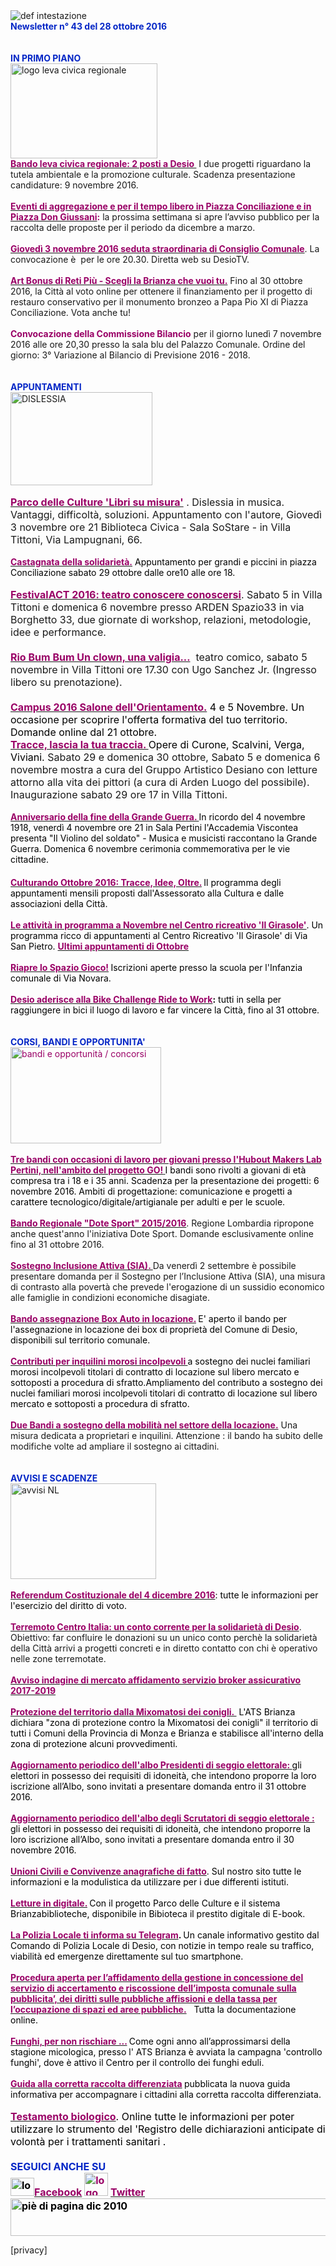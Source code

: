 <html><body><DIV>
<DIV>
<DIV><IMG border=0 alt="def intestazione" src="http://www.comune.desio.mb.it/servizi/gestionedocumentale/visualizzadocumento.aspx?id=6276"></DIV>
<DIV><STRONG><FONT color=#0426c6>Newsletter n° 43 del&nbsp;28 ottobre 2016</FONT></STRONG></DIV>
<DIV><STRONG><FONT color=#0426c6></FONT></STRONG></DIV>
<DIV><FONT color=#0426c6><STRONG></STRONG></FONT>&nbsp;</DIV>
<DIV><FONT color=#0426c6><STRONG></STRONG></FONT>&nbsp;</DIV>
<DIV><FONT color=#0426c6><STRONG>IN PRIMO PIANO </STRONG></FONT></DIV>
<DIV><IMG alt="logo leva civica regionale" src="http://www.comune.desio.mb.it/servizi/gestionedocumentale/visualizzadocumento.aspx?ID=21640" width=235 height=152></DIV>
<DIV><A title="" href="https://www.comune.desio.mb.it/servizi/notizie/notizie_fase02.aspx?ID=41201" target=_self><FONT color=#990066><STRONG>Bando leva civica regionale: 2 posti a Desio&nbsp;</STRONG></FONT></A>&nbsp;I due progetti riguardano la tutela ambientale e&nbsp;la promozione culturale. Scadenza presentazione candidature: 9 novembre 2016.</DIV>
<DIV>&nbsp;</DIV>
<DIV><A title="" href="https://www.facebook.com/Comune.di.Desio/photos/a.128827830535049.33972.103441483073684/1199056543512167/?type=3&amp;theater" target=_self><FONT color=#990066><STRONG>Eventi di aggregazione e per il tempo libero&nbsp;in Piazza Conciliazione e in Piazza Don Giussani</STRONG></FONT></A><FONT color=#990066><STRONG>:</STRONG></FONT> la prossima settimana si apre l’avviso pubblico per la raccolta delle proposte&nbsp;per il periodo da dicembre a marzo.</DIV>
<DIV>&nbsp;</DIV>
<DIV><STRONG><FONT color=#990066><A title="" href="http://www.comune.desio.mb.it/servizi/notizie/notizie_fase02.aspx?ID=41200" target=_self><STRONG><FONT color=#990066>Giovedì 3 novembre 2016 seduta straordinaria di Consiglio Comunale</FONT></STRONG></A></FONT></STRONG>. La convocazione è&nbsp; per le ore 20.30. Diretta web su DesioTV.</DIV>
<DIV>&nbsp;</DIV>
<DIV><A title="" href="http://www.comune.desio.mb.it/servizi/notizie/notizie_fase02.aspx?ID=40768" target=_self><STRONG><FONT color=#990066>Art Bonus di Reti Più - Scegli la Brianza che vuoi tu.</FONT></STRONG></A> Fino al 30 ottobre 2016, la Città al voto online per ottenere il finanziamento per il progetto di restauro conservativo per il monumento bronzeo a Papa Pio XI di Piazza Conciliazione. Vota anche tu!</DIV>
<DIV></DIV>
<DIV><FONT color=#0426c6><FONT color=#0426c6><FONT color=#0426c6><STRONG></STRONG></FONT></FONT></FONT>&nbsp;</DIV>
<DIV><STRONG><FONT color=#990066>Convocazione della Commissione Bilancio</FONT></STRONG> per il giorno lunedì 7 novembre 2016 alle ore 20,30&nbsp;presso la sala blu del Palazzo Comunale. Ordine del giorno: 3° Variazione al Bilancio di Previsione 2016 - 2018.</DIV>
<DIV>&nbsp;</DIV>
<DIV><STRONG><FONT color=#0426c6></FONT></STRONG>&nbsp;</DIV>
<DIV><FONT color=#0426c6><FONT color=#0426c6><FONT color=#0426c6><STRONG>APPUNTAMENTI</STRONG></FONT></FONT></FONT></DIV>
<DIV>
<DIV><IMG style="WIDTH: 227px; HEIGHT: 149px" alt=DISLESSIA src="http://www.comune.desio.mb.it/servizi/gestionedocumentale/visualizzadocumento.aspx?ID=21641" width=110 height=247></DIV>
<DIV>&nbsp;</DIV>
<DIV><FONT size=+0><STRONG><FONT color=#990066><A title="" href="http://parcodelleculture.it/eventi/libri-su-misura-3/" target=_self><FONT size=+0><STRONG><FONT color=#990066>Parco delle Culture 'Libri su misura'</FONT></STRONG></FONT></A></FONT></STRONG> . Dislessia in musica. Vantaggi, difficoltà, soluzioni. Appuntamento con l'autore, Giovedì 3 novembre ore 21 Biblioteca Civica - Sala SoStare -&nbsp;in Villa Tittoni, Via Lampugnani, 66.</FONT></DIV>
<DIV><FONT color=#0066cc><FONT color=#990066><FONT color=#990066></FONT></FONT></FONT>&nbsp;</DIV>
<DIV><FONT color=#0066cc><FONT color=#990066><FONT color=#990066>
<DIV><STRONG><FONT color=#990066><A title="" href="http://www.comune.desio.mb.it/servizi/notizie/notizie_fase02.aspx?ID=41111" target=_self><STRONG><FONT color=#990066>Castagnata della solidarietà.</FONT></STRONG></A></FONT></STRONG> <FONT color=#000000>Appuntamento per grandi e piccini in piazza Conciliazione sabato 29 ottobre dalle ore10 alle ore 18.</FONT></DIV></FONT></FONT></FONT></DIV>
<DIV><FONT color=#0066cc><FONT color=#990066><FONT color=#990066>&nbsp;</DIV></FONT></FONT></FONT>
<DIV></DIV><FONT size=+0></DIV>
<DIV>
<DIV>
<DIV>
<DIV>
<DIV></DIV>
<DIV><STRONG><FONT color=#990066><A title="" href="http://www.comune.desio.mb.it/servizi/notizie/notizie_fase02.aspx?ID=41033" target=_self><STRONG><FONT color=#990066>FestivalACT 2016: teatro conoscere conoscersi</FONT></STRONG></A></FONT></STRONG>. Sabato 5&nbsp;in Villa Tittoni e domenica 6 novembre presso ARDEN Spazio33 in via Borghetto 33, due giornate di workshop, relazioni, metodologie, idee e performance. </DIV>
<DIV>&nbsp;</DIV>
<DIV><STRONG><FONT color=#990066><A title="" href="http://www.comune.desio.mb.it/servizi/notizie/notizie_fase02.aspx?ID=41186" target=_self><STRONG><FONT color=#990066>Rio Bum Bum Un clown, una valigia...</FONT></STRONG></A></FONT></STRONG>&nbsp; teatro comico, sabato 5 novembre in Villa Tittoni ore 17.30 con Ugo Sanchez Jr. (Ingresso libero su prenotazione).</DIV>
<DIV>&nbsp;</DIV>
<DIV>
<DIV><FONT color=#990066><FONT color=#000000><STRONG><FONT color=#990066><A title="" href="http://www.comune.desio.mb.it/servizi/notizie/notizie_fase02.aspx?ID=41087" target=_self><FONT color=#990066><FONT color=#000000><STRONG><FONT color=#990066>Campus 2016 Salone dell'Orientamento.</FONT></STRONG></FONT></FONT></A></FONT></STRONG> 4 e 5 Novembre. Un occasione per scoprire l'offerta formativa del tuo territorio. Domande online dal 21 ottobre.</FONT></FONT><FONT color=#990066><FONT color=#000000></DIV></FONT></FONT></DIV>
<DIV>
<DIV><FONT color=#000000></FONT></DIV></DIV>
<DIV>
<DIV><STRONG><FONT color=#990066><A title="" href="http://www.comune.desio.mb.it/servizi/notizie/notizie_fase02.aspx?ID=41008" target=_self><STRONG><FONT color=#990066>Tracce, lascia la tua traccia</FONT><FONT color=#990066>. </FONT></STRONG></A></FONT></STRONG><FONT color=#000000>Opere di Curone, Scalvini, Verga, Viviani.</FONT> Sabato 29 e domenica 30 ottobre, Sabato 5 e domenica 6 novembre mostra a cura del Gruppo Artistico Desiano con letture attorno alla vita dei pittori (a cura di Arden Luogo del possibile). Inaugurazione sabato 29 ore 17 in Villa Tittoni. </FONT><FONT color=#990066></DIV></DIV></DIV></DIV><STRONG><FONT color=#990066></FONT></STRONG></DIV>
<DIV>
<DIV></FONT><FONT color=#990066>&nbsp;</DIV></DIV>
<DIV>
<DIV><FONT color=#000000><STRONG><FONT color=#990066><A title="" href="http://www.comune.desio.mb.it/servizi/notizie/notizie_fase02.aspx?ID=41029" target=_self><FONT color=#000000><STRONG><FONT color=#990066>Anniversario della fine della Grande Guerra. </FONT></STRONG></FONT></A></FONT></STRONG>In ricordo del 4 novembre 1918, venerdì 4 novembre ore 21 in Sala Pertini l'Accademia Viscontea presenta "Il Violino del soldato" - Musica e musicisti raccontano la Grande Guerra. Domenica 6 novembre cerimonia commemorativa per le vie cittadine.</FONT></DIV>
<DIV></FONT><FONT color=#0426c6><FONT color=#000000><FONT color=#0426c6><FONT size=+0><FONT color=#000000>&nbsp;</DIV></DIV>
<DIV></FONT></FONT></FONT>
<DIV><FONT color=#990066>
<DIV></DIV>
<DIV>
<DIV><A title="" href="http://www.comune.desio.mb.it/servizi/notizie/notizie_fase02.aspx?ID=41008" target=_self><FONT color=#990066><STRONG>Culturando Ottobre 2016: Tracce, Idee, Oltre.</STRONG></FONT></A><STRONG> </STRONG><FONT color=#000000>Il programma degli appuntamenti mensili proposti dall'Assessorato alla Cultura e dalle associazioni della Città.</FONT></DIV>
<DIV>&nbsp;</DIV>
<DIV><A title="" href="http://www.comune.desio.mb.it/servizi/notizie/notizie_fase02.aspx?ID=41174" target=_self><FONT color=#990066><STRONG>Le attività in programma a Novembre nel Centro ricreativo 'Il Girasole'</STRONG></FONT></A></FONT>. Un programma ricco di appuntamenti al Centro Ricreativo 'Il Girasole' di Via San Pietro. <STRONG><FONT color=#990066><A title="" href="http://www.comune.desio.mb.it/servizi/notizie/notizie_fase02.aspx?ID=40902" target=_self><STRONG><FONT color=#990066>Ultimi appuntamenti di Ottobre </FONT></STRONG></A></FONT></STRONG></DIV></DIV></DIV>
<DIV>&nbsp;</DIV>
<DIV><A title="" href="http://www.comune.desio.mb.it/servizi/notizie/notizie_fase02.aspx?ID=40923" target=_self><FONT color=#990066><STRONG>Riapre lo Spazio Gioco!</STRONG></FONT></A><STRONG> </STRONG><FONT color=#000000>Iscrizioni aperte presso la scuola per l'Infanzia comunale di Via Novara.</FONT></DIV>
<DIV>&nbsp;</DIV>
<DIV><A title="" href="https://www.comune.desio.mb.it/servizi/notizie/notizie_fase02.aspx?ID=40678" target=_self><FONT color=#990066><STRONG>Desio aderisce alla Bike Challenge Ride to Work</STRONG></FONT></A><FONT color=#000000><STRONG>:</STRONG> tutti in sella per raggiungere in bici il luogo di lavoro e far vincere la Città, fino al 31 ottobre.</FONT></DIV>
<DIV>&nbsp;</DIV>
<DIV>&nbsp;</DIV>
<DIV></FONT></FONT><FONT color=#0426c6><STRONG>CORSI, BANDI E OPPORTUNITA'</STRONG></FONT> </DIV>
<DIV><FONT color=#990066><IMG style="WIDTH: 241px; HEIGHT: 154px" border=0 alt="bandi e opportunità / concorsi" src="http://www.comune.desio.mb.it/servizi/gestionedocumentale/visualizzadocumento.aspx?id=18790" width=299 height=168></FONT></DIV>
<DIV><FONT color=#990066></FONT>&nbsp;</DIV>
<DIV><FONT color=#990066><FONT color=#990066><STRONG><A title="" href="http://www.comune.desio.mb.it/servizi/notizie/notizie_fase02.aspx?ID=41226" target=_self><FONT color=#990066><FONT color=#990066><STRONG>Tre bandi con occasioni di lavoro per giovani presso l'Hubout Makers Lab Pertini, nell'ambito del progetto GO!</STRONG></FONT>&nbsp;</FONT></A></STRONG></FONT></FONT><FONT color=#000000>I bandi sono rivolti a&nbsp;giovani di età compresa tra i 18 e i 35 anni. Scadenza per la presentazione dei progetti:&nbsp;6 novembre 2016. Ambiti di progettazione: comunicazione e progetti a carattere tecnologico/digitale/artigianale per adulti e per le scuole.</FONT></DIV>
<DIV><FONT color=#990066></FONT>&nbsp;</DIV>
<DIV><STRONG><FONT color=#990066><A title="" href="http://www.comune.desio.mb.it/servizi/notizie/notizie_fase02.aspx?ID=40718" target=_self><STRONG><FONT color=#990066>Bando Regionale "Dote Sport" 2015/2016</FONT></STRONG></A></FONT></STRONG>. Regione Lombardia ripropone anche quest'anno l'iniziativa Dote Sport. Domande esclusivamente online fino al 31 ottobre 2016.</DIV></DIV>
<DIV>
<DIV></DIV>
<DIV>&nbsp;</DIV>
<DIV><A title="" href="http://www.comune.desio.mb.it/upload/desio/newsletter/Sostegno%20Inclusione%20Attiva%20(SIA).%20Da%20venerdì%202%20settembre%20è%20possibile%20presentare%20domanda%20per%20il%20Sostegno%20per%20l’Inclusione%20Attiva%20(SIA),%20una%20misura%20di%20contrasto%20alla%20povertà%20che%20prevede%20l'erogazione%20di%20un%20sussidio%20economico%20alle%20famiglie%20in%20condizioni%20economiche%20disagiate." target=_self><FONT color=#000000><STRONG><FONT color=#990066>Sostegno Inclusione Attiva (SIA). </FONT></STRONG></FONT></A>Da venerdì 2 settembre è possibile presentare domanda per il Sostegno per l’Inclusione Attiva (SIA), una misura di contrasto alla povertà che prevede l'erogazione di un sussidio economico alle famiglie in condizioni economiche disagiate.</DIV>
<DIV></DIV>
<DIV><FONT color=#000000>
<DIV><FONT color=#000000></FONT></DIV>
<DIV>&nbsp;</DIV>
<DIV><A title="" href="https://www.comune.desio.mb.it/servizi/notizie/notizie_fase02.aspx?ID=35369" target=_self><FONT color=#990066><STRONG>Bando assegnazione Box Auto in locazione.</STRONG></FONT></A><STRONG> </STRONG>E' aperto il bando per l'assegnazione in locazione dei box di proprietà del Comune di Desio, disponibili sul territorio comunale.</FONT></DIV></DIV>
<DIV>
<DIV>
<DIV>
<DIV><FONT color=#990066></FONT>&nbsp;</DIV>
<DIV><FONT color=#990066><A title="" href="http://www.comune.desio.mb.it/servizi/notizie/notizie_fase02.aspx?ID=27375" target=_self><FONT color=#990066><STRONG>Contributi per inquilini morosi incolpevoli </STRONG></FONT></A></FONT><FONT color=#000000>a sostegno dei nuclei familiari morosi incolpevoli titolari di contratto di locazione sul libero mercato e sottoposti a procedura di sfratto.</FONT><FONT color=#000000>Ampliamento del contributo a sostegno dei nuclei familiari morosi incolpevoli titolari di contratto di locazione sul libero mercato e sottoposti a procedura di sfratto. </FONT></DIV></DIV>
<DIV>
<DIV>
<DIV><FONT color=#990066><STRONG></STRONG></FONT></DIV>
<DIV>
<DIV>
<DIV>&nbsp;</DIV>
<DIV><A title="" href="http://www.comune.desio.mb.it/servizi/notizie/notizie_fase02.aspx?ID=36774" target=_self><FONT color=#990066><STRONG>Due Bandi a sostegno della mobilità nel settore della locazione.</STRONG></FONT></A> Una misura dedicata a proprietari e inquilini. Attenzione : il bando ha subito delle modifiche volte ad ampliare il sostegno ai cittadini.</DIV>
<DIV>
<DIV></DIV>
<DIV><FONT color=#0426c6><STRONG></STRONG></FONT>&nbsp;</DIV>
<DIV><FONT color=#0426c6><STRONG></STRONG></FONT>&nbsp;</DIV>
<DIV><FONT color=#0426c6><STRONG>AVVISI E SCADENZE</STRONG></FONT> </DIV></DIV></DIV>
<DIV></DIV>
<DIV><IMG style="WIDTH: 233px; HEIGHT: 153px" border=0 alt="avvisi NL" src="http://www.comune.desio.mb.it/servizi/gestionedocumentale/visualizzadocumento.aspx?id=18789" width=232 height=175></DIV>
<DIV>
<DIV><FONT color=#990066></FONT></DIV><FONT color=#990066><FONT color=#000000></FONT></FONT></DIV><FONT color=#990066><FONT color=#000000></FONT></FONT></DIV>
<DIV><FONT color=#990066><FONT color=#000000></FONT></FONT>&nbsp;</DIV>
<DIV><A title="" href="http://www.comune.desio.mb.it/servizi/notizie/notizie_fase02.aspx?ID=40982" target=_self><FONT color=#990066><STRONG>Referendum Costituzionale del 4 dicembre 2016</STRONG></FONT></A><FONT color=#000000>: tutte le informazioni per l'esercizio del diritto di voto. </FONT></DIV>
<DIV>&nbsp;</DIV>
<DIV><STRONG><FONT color=#990066><A title="" href="http://www.comune.desio.mb.it/servizi/notizie/notizie_fase02.aspx?ID=41168" target=_self><STRONG><FONT color=#990066>Terremoto Centro Italia: un conto corrente per la solidarietà di Desio</FONT></STRONG></A></FONT></STRONG>. Obiettivo: far confluire le donazioni su un unico conto perchè la solidarietà della Città arrivi a progetti concreti e in diretto contatto con chi è operativo nelle zone terremotate.</DIV><FONT color=#990066><FONT color=#000000>
<DIV>&nbsp;</DIV>
<DIV><STRONG><FONT color=#990066><A title="" href="http://www.comune.desio.mb.it/servizi/notizie/notizie_fase02.aspx?ID=41110" target=_self><STRONG><FONT color=#990066>Avviso indagine di mercato affidamento servizio broker assicurativo 2017-2019</FONT></STRONG></A></FONT></STRONG></DIV>
<DIV><BR><A title="" href="http://www.comune.desio.mb.it/servizi/notizie/notizie_fase02.aspx?ID=41024" target=_self><FONT color=#990066><STRONG>Protezione del territorio dalla Mixomatosi dei conigli.&nbsp;</STRONG></FONT></A>&nbsp;L'ATS Brianza dichiara "zona di protezione contro la Mixomatosi dei conigli" il territorio di tutti i Comuni della Provincia di Monza e Brianza e stabilisce all'interno della zona di protezione alcuni provvedimenti.&nbsp;</DIV>
<DIV>&nbsp;</DIV>
<DIV></FONT></FONT><FONT color=#990066><FONT color=#990066><A title="" href="http://www.comune.desio.mb.it/servizi/notizie/notizie_fase02.aspx?ID=40877" target=_self><FONT color=#990066><STRONG>Aggiornamento periodico dell'albo Presidenti di seggio elettorale: </STRONG></FONT></A><FONT color=#000000>gli elettori in possesso dei requisiti di idoneità, che intendono proporre la loro iscrizione all’Albo, sono invitati a presentare domanda entro il 31 ottobre 2016.<BR></DIV></FONT>
<DIV>
<DIV>
<DIV><FONT color=#000000><FONT color=#990066><STRONG></STRONG></FONT></FONT>&nbsp;</DIV>
<DIV><FONT color=#000000><FONT color=#990066><STRONG><A title="" href="http://www.comune.desio.mb.it/servizi/notizie/notizie_fase02.aspx?ID=41142" target=_self><FONT color=#000000><FONT color=#990066><STRONG>Aggiornamento periodico dell'albo degli Scrutatori di seggio elettorale :</STRONG></FONT></FONT></A> </STRONG></FONT></FONT><FONT color=#000000>gli elettori in possesso dei requisiti di idoneità, che intendono proporre la loro iscrizione all’Albo, sono invitati a presentare domanda entro il 30 novembre&nbsp;2016.<BR></DIV></FONT>
<DIV>&nbsp;</DIV>
<DIV><FONT color=#000000><STRONG><FONT color=#990066><A title="" href="http://www.comune.desio.mb.it/servizi/notizie/notizie_fase02.aspx?ID=40869" target=_self><FONT color=#000000><STRONG><FONT color=#990066>Unioni Civili e Convivenze anagrafiche di fatto</FONT></STRONG></FONT></A></FONT></STRONG>. Sul nostro sito tutte le informazioni e la modulistica da utilizzare per i due differenti istituti.</FONT></DIV>
<DIV><FONT color=#000000></FONT></DIV>
<DIV>&nbsp;</DIV>
<DIV><A title="" href="http://www.comune.desio.mb.it/servizi/notizie/notizie_fase02.aspx?ID=40126" target=_self><FONT color=#000000><FONT color=#990066><STRONG>Letture in digitale.</STRONG></FONT></FONT></A><STRONG> </STRONG><FONT color=#000000>Con il progetto Parco delle Culture e il sistema Brianzabiblioteche, disponibile in Bibioteca il prestito digitale di E-book. </FONT></DIV>
<DIV></DIV>
<DIV>&nbsp;</DIV>
<DIV><A title="" href="http://www.comune.desio.mb.it/servizi/notizie/notizie_fase02.aspx?ID=38999" target=_self><FONT color=#990066><STRONG>La Polizia Locale ti informa su Telegram</STRONG></FONT></A><FONT color=#000000><STRONG>. </STRONG>Un canale informativo gestito dal Comando di Polizia Locale di Desio, con notizie in tempo reale su traffico, viabilità ed emergenze direttamente sul tuo smartphone.</FONT></FONT></DIV>
<DIV>&nbsp;</DIV>
<DIV><A title="" href="http://www.comune.desio.mb.it/servizi/bandi/bandi_fase02.aspx?ID=7217" target=_self><FONT color=#990066><STRONG>Procedura aperta per l’affidamento della gestione in concessione del servizio di accertamento e riscossione dell’imposta comunale sulla pubblicita’, dei diritti sulle pubbliche affissioni e della tassa per l’occupazione di spazi ed aree pubbliche.</STRONG></FONT></A>&nbsp;&nbsp;<FONT color=#000000> </FONT><FONT color=#000000>Tutta la documentazione online.</FONT></FONT><FONT color=#990066></DIV></DIV>
<DIV><FONT color=#990066><FONT color=#000000></FONT></FONT>&nbsp;</DIV>
<DIV><FONT color=#990066><FONT color=#000000><A title="" href="http://www.comune.desio.mb.it/servizi/notizie/notizie_fase02.aspx?ID=40458" target=_self><FONT color=#990066><STRONG>Funghi, per non rischiare ...</STRONG></FONT></A><FONT color=#990066><STRONG> </STRONG></FONT>Come ogni anno all’approssimarsi della stagione micologica, presso l' ATS Brianza è avviata la campagna 'controllo funghi', dove è attivo il Centro per il controllo dei funghi eduli. </FONT></FONT></DIV></FONT></DIV>
<DIV>
<DIV><FONT color=#990066></FONT></DIV>
<DIV><FONT color=#990066></FONT>&nbsp;</DIV>
<DIV><FONT color=#990066><A title="" href="http://www.comune.desio.mb.it/upload/desio/gestionedocumentale/10Raccoltarifiuti_DESIO_784_20976.pdf" target=_self><FONT color=#990066><STRONG>Guida alla corretta raccolta differenziata</STRONG></FONT></A><FONT color=#000000><FONT color=#990066><STRONG> </STRONG></FONT>pubblicata la nuova guida informativa per accompagnare i cittadini alla corretta raccolta differenziata.</FONT></FONT></DIV></DIV>
<DIV><FONT color=#0426c6><FONT color=#0426c6><FONT size=+0><FONT color=#000000><FONT color=#990066><FONT color=#000000><FONT color=#990066><FONT color=#000000><FONT color=#000000></FONT></FONT></FONT></FONT></FONT></FONT></FONT></FONT></FONT></DIV>
<DIV><FONT color=#0426c6><FONT color=#0426c6><FONT size=+0><FONT color=#000000><FONT color=#990066><FONT color=#000000><FONT color=#990066><FONT color=#000000><FONT color=#000000></FONT></FONT></FONT></FONT></FONT></FONT></FONT></FONT></FONT>&nbsp;</DIV>
<DIV><FONT color=#0426c6><FONT color=#0426c6><FONT size=+0><FONT color=#000000><FONT color=#990066><FONT color=#000000><FONT color=#990066><FONT color=#000000><FONT color=#000000><A title="" href="http://www.comune.desio.mb.it/servizi/notizie/notizie_fase02.aspx?ID=29398" target=_self><FONT color=#000000><FONT color=#990066><STRONG>Testamento biologico</STRONG></FONT></FONT></A>. Online tutte le informazioni per poter utilizzare lo strumento del 'Registro delle dichiarazioni anticipate di volontà per i trattamenti sanitari</FONT></FONT></FONT> .</FONT></FONT></FONT></FONT></FONT></FONT></DIV>
<DIV><FONT color=#0426c6><FONT color=#0426c6><FONT size=+0><FONT color=#000000><FONT color=#990066><FONT color=#000000></DIV>
<DIV>
<DIV>
<DIV>
<DIV>
<DIV>
<DIV>
<DIV>
<DIV>
<DIV><FONT color=#0426c6><STRONG></STRONG></FONT></DIV>
<DIV>&nbsp;</DIV>
<DIV>
<DIV><FONT color=#0426c6><STRONG>SEGUICI ANCHE SU</STRONG></FONT></DIV>
<DIV><STRONG></STRONG></DIV>
<DIV><STRONG><IMG style="WIDTH: 38px; HEIGHT: 29px" alt="logo facebook" src="https://www.comune.desio.mb.it/servizi/gestionedocumentale/visualizzadocumento.aspx?ID=18791" width=95 height=56></STRONG><A title="" href="https://it-it.facebook.com/pages/Comune-Di-Desio/103441483073684" target=_self><FONT color=#990066><STRONG>Facebook</STRONG></FONT></A><FONT color=#990066><STRONG> <IMG style="WIDTH: 38px; HEIGHT: 37px" alt="logo twitter" src="https://www.comune.desio.mb.it/servizi/gestionedocumentale/visualizzadocumento.aspx?ID=18792" width=38 height=44> </STRONG></FONT><A title="" href="https://mobile.twitter.com/comunedidesio" target=_self><FONT color=#990066><STRONG>Twitter</STRONG></FONT></A><STRONG> </STRONG><FONT color=#990066><STRONG></STRONG></FONT></DIV>
<DIV></DIV></DIV>
<DIV><STRONG><IMG style="WIDTH: 622px; HEIGHT: 60px" border=0 alt="piè di pagina dic 2010" src="http://www.comune.desio.mb.it/servizi/gestionedocumentale/visualizzadocumento.aspx?id=6565" width=993 height=74></STRONG></DIV></DIV></DIV></DIV></FONT></FONT></FONT></FONT></FONT></FONT><STRONG></STRONG></DIV></DIV></DIV></DIV></DIV></DIV></DIV></DIV></DIV></DIV></DIV></DIV></DIV></body></html><p>[privacy]</p>
